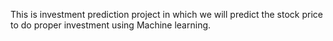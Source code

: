 This is investment prediction project in which we will predict the stock price to do proper investment using Machine learning.